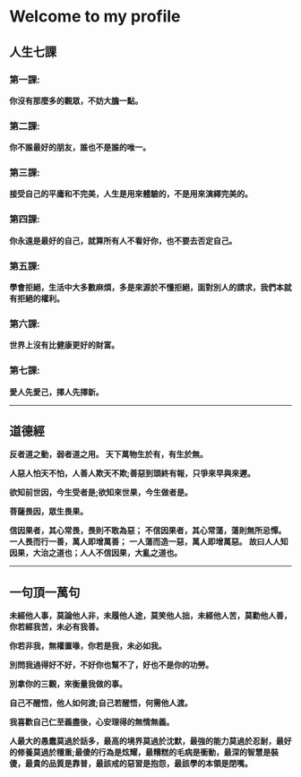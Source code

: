 # Welcome to my profile

## 人生七課

### 第一課:

**你沒有那麼多的觀眾，不妨大膽一點。**

### 第二課:

**你不誰最好的朋友，誰也不是誰的唯一。**

### 第三課:

**接受自己的平庸和不完美，人生是用來體驗的，不是用來演繹完美的。**

### 第四課:

**你永遠是最好的自己，就算所有人不看好你，也不要去否定自己。**

### 第五課:

**學會拒絕，生活中大多數麻煩，多是來源於不懂拒絕，面對別人的請求，我們本就有拒絕的權利。**

### 第六課:

**世界上沒有比健康更好的財富。**

### 第七課:

**愛人先愛己，擇人先擇新。**

-----------------------------------------------------------------------------

## 道德經

**反者道之動，弱者道之用。**
**天下萬物生於有，有生於無。**

**人惡人怕天不怕，人善人欺天不欺;善惡到頭終有報，只爭來早與來遲。**

**欲知前世因，今生受者是;欲知來世果，今生做者是。**

**菩薩畏因，眾生畏果。**

**信因果者，其心常畏，畏則不敢為惡；**
**不信因果者，其心常蕩，蕩則無所忌憚。**
**一人畏而行一善，萬人即增萬善；**
**一人蕩而造一惡，萬人即增萬惡。**
**故曰人人知因果，大治之道也；人人不信因果，大亂之道也。**

-----------------------------------------------------------------------------

## 一句頂一萬句

**未經他人事，莫論他人非，未履他人途，莫笑他人拙，未經他人苦，莫勸他人善，你若經我苦，未必有我善。**

**你若非我，無權置喙，你若是我，未必如我。**

**別問我過得好不好，不好你也幫不了，好也不是你的功勞。**

**別拿你的三觀，來衡量我做的事。**

**自己不醒悟，他人如何渡;自己若醒悟，何需他人渡。**

**我喜歡自己仁至義盡後，心安理得的無情無義。**

**人最大的愚蠢莫過於話多，最高的境界莫過於沈默，最強的能力莫過於忍耐，最好的修養莫過於穩重;最傻的行為是炫耀，最糟糕的毛病是衝動，最深的智慧是裝傻，最貴的品質是靠普，最該戒的惡習是抱怨，最該學的本領是閉嘴。**
